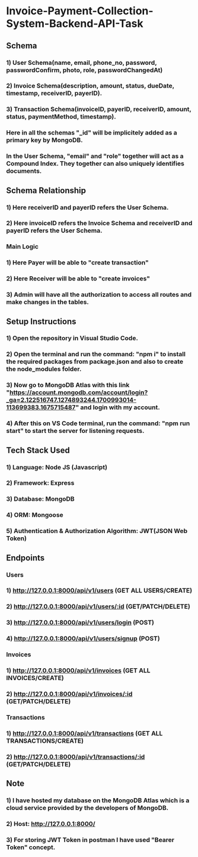 # Invoice-Payment-Collection-System-Backend-API-Task

## Schema
### 1) User Schema(name, email, phone_no, password, passwordConfirm, photo, role, passwordChangedAt)
### 2) Invoice Schema(description, amount, status, dueDate, timestamp, receiverID, payerID). 
### 3) Transaction Schema(invoiceID, payerID, receiverID, amount, status, paymentMethod, timestamp). 
### Here in all the schemas "_id" will be implicitely added as a primary key by MongoDB.
### In the User Schema, "email" and "role" together will act as a Compound Index. They together can also uniquely identifies documents.

## Schema Relationship
### 1) Here receiverID and payerID refers the User Schema.
### 2) Here invoiceID refers the Invoice Schema and receiverID and payerID refers the User Schema.

### Main Logic
### 1) Here Payer will be able to "create transaction"
### 2) Here Receiver will be able to "create invoices"
### 3) Admin will have all the authorization to access all routes and make changes in the tables.
  
## Setup Instructions
### 1) Open the repository in Visual Studio Code.
### 2) Open the terminal and run the command: "npm i" to install the required packages from package.json and also to create the node_modules folder.
### 3) Now go to MongoDB Atlas with this link "https://account.mongodb.com/account/login?_ga=2.122516747.1274893244.1700993014-113699383.1675715487" and login with my account.
### 4) After this on VS Code terminal, run the command: "npm run start" to start the server for listening requests.

## Tech Stack Used
### 1) Language: Node JS (Javascript)
### 2) Framework: Express
### 3) Database: MongoDB
### 4) ORM: Mongoose
### 5) Authentication & Authorization Algorithm: JWT(JSON Web Token)

## Endpoints

### Users
### 1) http://127.0.0.1:8000/api/v1/users (GET ALL USERS/CREATE)
### 2) http://127.0.0.1:8000/api/v1/users/:id (GET/PATCH/DELETE)
### 3) http://127.0.0.1:8000/api/v1/users/login (POST)
### 4) http://127.0.0.1:8000/api/v1/users/signup (POST)

### Invoices
### 1) http://127.0.0.1:8000/api/v1/invoices (GET ALL INVOICES/CREATE)
### 2) http://127.0.0.1:8000/api/v1/invoices/:id (GET/PATCH/DELETE)

### Transactions
### 1) http://127.0.0.1:8000/api/v1/transactions (GET ALL TRANSACTIONS/CREATE)
### 2) http://127.0.0.1:8000/api/v1/transactions/:id (GET/PATCH/DELETE)
  
## Note
### 1) I have hosted my database on the MongoDB Atlas which is a cloud service provided by the developers of MongoDB.
### 2) Host: http://127.0.0.1:8000/
### 3) For storing JWT Token in postman I have used "Bearer Token" concept.

